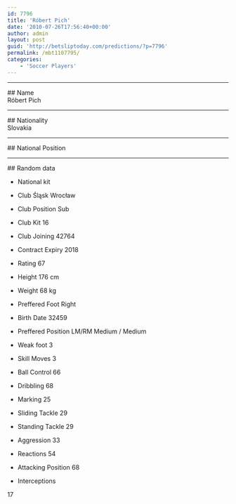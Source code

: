 ```yaml
---
id: 7796
title: 'Róbert Pich'
date: '2010-07-26T17:56:40+00:00'
author: admin
layout: post
guid: 'http://betsliptoday.com/predictions/?p=7796'
permalink: /mbt1107795/
categories:
    - 'Soccer Players'
---
```


- - - - - -

\## Name  
 Róbert Pich

- - - - - -

\## Nationality  
 Slovakia

- - - - - -

\## National Position

- - - - - -

\## Random data

- National kit
- Club
 Śląsk Wrocław

- Club Position
 Sub

- Club Kit
 16

- Club Joining
 42764

- Contract Expiry
 2018

- Rating
 67

- Height
 176 cm

- Weight
 68 kg

- Preffered Foot
 Right

- Birth Date
 32459

- Preffered Position
 LM/RM Medium / Medium

- Weak foot
 3

- Skill Moves
 3

- Ball Control
 66

- Dribbling
 68

- Marking
 25

- Sliding Tackle
 29

- Standing Tackle
 29

- Aggression
 33

- Reactions
 54

- Attacking Position
 68

- Interceptions

 17